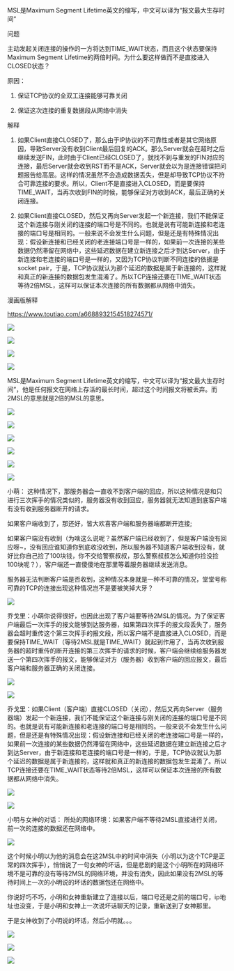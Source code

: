 MSL是Maximum Segment Lifetime英文的缩写，中文可以译为“报文最大生存时间”



问题

主动发起关闭连接的操作的一方将达到TIME_WAIT状态，而且这个状态要保持Maximum Segment Lifetime的两倍时间。为什么要这样做而不是直接进入CLOSED状态？

原因：

1. 保证TCP协议的全双工连接能够可靠关闭

1. 保证这次连接的重复数据段从网络中消失

解释

1. 如果Client直接CLOSED了，那么由于IP协议的不可靠性或者是其它网络原因，导致Server没有收到Client最后回复的ACK。那么Server就会在超时之后继续发送FIN，此时由于Client已经CLOSED了，就找不到与重发的FIN对应的连接，最后Server就会收到RST而不是ACK，Server就会以为是连接错误把问题报告给高层。这样的情况虽然不会造成数据丢失，但是却导致TCP协议不符合可靠连接的要求。所以，Client不是直接进入CLOSED，而是要保持TIME_WAIT，当再次收到FIN的时候，能够保证对方收到ACK，最后正确的关闭连接。

1. 如果Client直接CLOSED，然后又再向Server发起一个新连接，我们不能保证这个新连接与刚关闭的连接的端口号是不同的。也就是说有可能新连接和老连接的端口号是相同的。一般来说不会发生什么问题，但是还是有特殊情况出现：假设新连接和已经关闭的老连接端口号是一样的，如果前一次连接的某些数据仍然滞留在网络中，这些延迟数据在建立新连接之后才到达Server，由于新连接和老连接的端口号是一样的，又因为TCP协议判断不同连接的依据是socket pair，于是，TCP协议就认为那个延迟的数据是属于新连接的，这样就和真正的新连接的数据包发生混淆了。所以TCP连接还要在TIME_WAIT状态等待2倍MSL，这样可以保证本次连接的所有数据都从网络中消失。







漫画版解释

https://www.toutiao.com/a6688932154518274571/



![](https://gitee.com/hxc8/images7/raw/master/img/202407190024660.jpg)

![](https://gitee.com/hxc8/images7/raw/master/img/202407190024607.jpg)

![](https://gitee.com/hxc8/images7/raw/master/img/202407190024513.jpg)

![](https://gitee.com/hxc8/images7/raw/master/img/202407190024544.jpg)

MSL是Maximum Segment Lifetime英文的缩写，中文可以译为“报文最大生存时间”，他是任何报文在网络上存活的最长时间，超过这个时间报文将被丢弃。而2MSL的意思就是2倍的MSL的意思。

![](https://gitee.com/hxc8/images7/raw/master/img/202407190024383.jpg)

![](https://gitee.com/hxc8/images7/raw/master/img/202407190024391.jpg)

![](https://gitee.com/hxc8/images7/raw/master/img/202407190024685.jpg)

![](https://gitee.com/hxc8/images7/raw/master/img/202407190024711.jpg)

![](https://gitee.com/hxc8/images7/raw/master/img/202407190024707.jpg)

![](https://gitee.com/hxc8/images7/raw/master/img/202407190024690.jpg)

小萌： 这种情况下，那服务器会一直收不到客户端的回应，所以这种情况是和只进行三次挥手的情况类似的，服务器没有收到回应，服务器就无法知道到底客户端有没有收到服务器断开的请求。

如果客户端收到了，那还好，皆大欢喜客户端和服务器端都断开连接;

如果客户端没有收到（为啥这么说呢？虽然客户端已经收到了，但是客户端没有回应呀~，没有回应谁知道你到底收没收到，所以服务器不知道客户端收到没有，就好比你自己捡了100块钱，你不交给警察叔叔，那么警察叔叔怎么知道你捡没捡100块呢？），客户端还一直傻傻地在那里等着服务器继续发送消息。

服务器无法判断客户端是否收到，这种情况本身就是一种不可靠的情况，堂堂号称可靠的TCP的连接出现这种情况岂不是要被笑掉大牙？

![](D:/download/youdaonote-pull-master/data/Technology/网络编程/协议/images/3C74867A19F7459C9B9D255674A426AAcd9c6b4795fb440493ee9abc9bbb1042.jpeg)

乔戈里：小萌你说得很好，也因此出现了客户端要等待2MSL的情况。为了保证客户端最后一次挥手的报文能够到达服务器，如果第四次挥手的报文段丢失了，服务器会超时重传这个第三次挥手的报文段，所以客户端不是直接进入CLOSED，而是要保持TIME_WAIT（等待2MSL就是TIME_WAIT）就起到作用了，当再次收到服务器的超时重传的断开连接的第三次挥手的请求的时候，客户端会继续给服务器发送一个第四次挥手的报文，能够保证对方（服务器）收到客户端的回应报文，最后客户端和服务器正确的关闭连接。

![](https://gitee.com/hxc8/images7/raw/master/img/202407190024539.jpg)

![](https://gitee.com/hxc8/images7/raw/master/img/202407190024794.jpg)

乔戈里：如果Client（客户端）直接CLOSED（关闭），然后又再向Server（服务器端）发起一个新连接，我们不能保证这个新连接与刚关闭的连接的端口号是不同的。也就是说有可能新连接和老连接的端口号是相同的。一般来说不会发生什么问题，但是还是有特殊情况出现：假设新连接和已经关闭的老连接端口号是一样的，如果前一次连接的某些数据仍然滞留在网络中，这些延迟数据在建立新连接之后才到达Server，由于新连接和老连接的端口号是一样的，于是，TCP协议就认为那个延迟的数据是属于新连接的，这样就和真正的新连接的数据包发生混淆了。所以TCP连接还要在TIME_WAIT状态等待2倍MSL，这样可以保证本次连接的所有数据都从网络中消失。

![](https://gitee.com/hxc8/images7/raw/master/img/202407190024899.jpg)

![](https://gitee.com/hxc8/images7/raw/master/img/202407190024866.jpg)

小明与女神的对话： 所处的网络环境：如果客户端不等待2MSL直接进行关闭，前一次的连接的数据还在网络中。

![](https://gitee.com/hxc8/images7/raw/master/img/202407190024087.jpg)

这个时候小明以为他的消息会在这2MSL中的时间中消失（小明以为这个TCP是正常的四次挥手），悄悄说了一句女神的坏话，但是悲剧的是这个小明所在的网络环境不是可靠的没有等待2MSL的网络环境，并没有消失，因此如果没有2MSL的等待时间上一次的小明说的坏话的数据包还在网络中。

你说好巧不巧，小明和女神重新建立了连接以后，端口号还是之前的端口号，ip地址也没变，于是小明和女神上一次说坏话聊天的记录，重新送到了女神那里。

于是女神收到了小明说的坏话，然后小明就。。。

![](https://gitee.com/hxc8/images7/raw/master/img/202407190024464.jpg)

![](https://gitee.com/hxc8/images7/raw/master/img/202407190024002.jpg)

![](https://gitee.com/hxc8/images7/raw/master/img/202407190024016.jpg)

